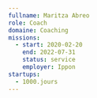 ```yaml
---
fullname: Maritza Abreo
role: Coach
domaine: Coaching
missions:
  - start: 2020-02-20
    end: 2022-07-31
    status: service
    employer: Ippon
startups:
  - 1000.jours
---
```

